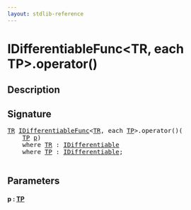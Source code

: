 ```yaml
---
layout: stdlib-reference
---
```


# IDifferentiableFunc\<TR, each TP\>\.operator\(\)

## Description





## Signature 

<pre>
<a href="../interfaces/idifferentiablefunc-01f/index#typeparam-TR" class="code_type">TR</a> <a href="../interfaces/idifferentiablefunc-01f/index" class="code_type">IDifferentiableFunc</a>&lt;<a href="../interfaces/idifferentiablefunc-01f/index#typeparam-TR" class="code_type">TR</a>, <span class="code_keyword">each</span> <a href="../interfaces/idifferentiablefunc-01f/index#typeparam-TP" class="code_type">TP</a>&gt;.operator()(
    <a href="../interfaces/idifferentiablefunc-01f/index#typeparam-TP" class="code_type">TP</a> <a href="operatorx28x29#decl-p" class="code_param">p</a>)
    <span class='code_keyword'>where</span> <a href="../interfaces/idifferentiablefunc-01f/index#typeparam-TR" class="code_type">TR</a> : <a href="../interfaces/idifferentiable-01/index" class="code_type">IDifferentiable</a>
    <span class='code_keyword'>where</span> <a href="../interfaces/idifferentiablefunc-01f/index#typeparam-TP" class="code_type">TP</a> : <a href="../interfaces/idifferentiable-01/index" class="code_type">IDifferentiable</a>;

</pre>

## Parameters

####  <a id="decl-p"></a>p  : [TP](../interfaces/idifferentiablefunc-01f/index#typeparam-TP)

